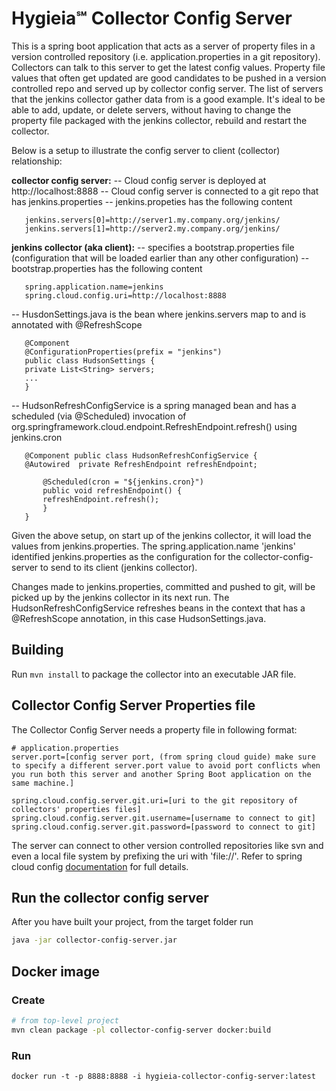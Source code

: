 # Hygieia℠ Collector Config Server

This is a spring boot application that acts as a server of property files in a version controlled repository (i.e. application.properties in a git repository). Collectors can talk to this server to get the latest config values. Property file values that often get updated are good candidates to be pushed in a version controlled repo and served up by collector config server. The list of servers that the jenkins collector gather data from is a good example. It's ideal to be able to add, update, or delete servers, without having to change the property file packaged with the jenkins collector, rebuild and restart the collector.


Below is a setup to illustrate the config server to client (collector) relationship:

**collector config server:**
    -- Cloud config server is deployed at http://localhost:8888
    -- Cloud config server is connected to a git repo that has jenkins.properties
    -- jenkins.propeties has the following content

 ```
    jenkins.servers[0]=http://server1.my.company.org/jenkins/
    jenkins.servers[1]=http://server2.my.company.org/jenkins/
 ```

**jenkins collector (aka client):**
    -- specifies a bootstrap.properties file (configuration that will be loaded earlier than any other configuration)
    -- bootstrap.properties has the following content
 ```
    spring.application.name=jenkins
    spring.cloud.config.uri=http://localhost:8888
 ```
-- HusdonSettings.java is the bean where jenkins.servers map to and is annotated with  @RefreshScope 
 ```
    @Component 
    @ConfigurationProperties(prefix = "jenkins")  
    public class HudsonSettings { 	 
    private List<String> servers;  
    ... 
    } 
 ```
 
-- HudsonRefreshConfigService is a spring managed bean and has a scheduled (via @Scheduled) invocation of org.springframework.cloud.endpoint.RefreshEndpoint.refresh() using jenkins.cron 
    
 ```
    @Component public class HudsonRefreshConfigService {
    @Autowired 	private RefreshEndpoint refreshEndpoint; 	

    	@Scheduled(cron = "${jenkins.cron}") 	 
    	public void refreshEndpoint() { 		
    	refreshEndpoint.refresh(); 	
    	}  
	} 
 ```

Given the above setup, on start up of the jenkins collector, it will load the values from jenkins.properties. The spring.application.name 'jenkins' identified jenkins.properties as the configuration for the collector-config-server to send to its client (jenkins collector).

Changes made to jenkins.properties, committed and pushed to git, will be picked up by the jenkins collector in its next run. The HudsonRefreshConfigService refreshes beans in the context that has a @RefreshScope annotation, in this case HudsonSettings.java.

## Building

Run `mvn install` to package the collector into an executable JAR file.


## Collector Config Server Properties file

The Collector Config Server needs a property file in following format:

```properties
# application.properties
server.port=[config server port, (from spring cloud guide) make sure to specify a different server.port value to avoid port conflicts when you run both this server and another Spring Boot application on the same machine.]

spring.cloud.config.server.git.uri=[uri to the git repository of collectors' properties files]
spring.cloud.config.server.git.username=[username to connect to git]
spring.cloud.config.server.git.password=[password to connect to git]

```

The server can connect to other version controlled repositories like svn and even a local file system by prefixing the uri with 'file://'. Refer to spring cloud config [documentation](https://cloud.spring.io/spring-cloud-config/spring-cloud-config.html) for full details.

## Run the collector config server

After you have built your project, from the target folder run

```bash
java -jar collector-config-server.jar 
```

## Docker image

### Create
```bash
# from top-level project
mvn clean package -pl collector-config-server docker:build
```

### Run
```
docker run -t -p 8888:8888 -i hygieia-collector-config-server:latest
```